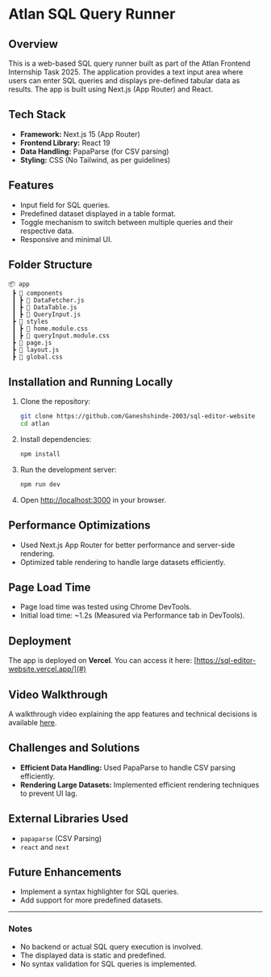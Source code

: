 # Atlan SQL Query Runner

## Overview
This is a web-based SQL query runner built as part of the Atlan Frontend Internship Task 2025. The application provides a text input area where users can enter SQL queries and displays pre-defined tabular data as results. The app is built using Next.js (App Router) and React.

## Tech Stack
- **Framework:** Next.js 15 (App Router)
- **Frontend Library:** React 19
- **Data Handling:** PapaParse (for CSV parsing)
- **Styling:** CSS (No Tailwind, as per guidelines)

## Features
- Input field for SQL queries.
- Predefined dataset displayed in a table format.
- Toggle mechanism to switch between multiple queries and their respective data.
- Responsive and minimal UI.

## Folder Structure
```
📦 app
 ┣ 📂 components
 ┃ ┣ 📜 DataFetcher.js
 ┃ ┣ 📜 DataTable.js
 ┃ ┣ 📜 QueryInput.js
 ┣ 📂 styles
 ┃ ┣ 📜 home.module.css
 ┃ ┣ 📜 queryInput.module.css
 ┣ 📜 page.js
 ┣ 📜 layout.js
 ┣ 📜 global.css
```

## Installation and Running Locally
1. Clone the repository:
   ```bash
   git clone https://github.com/Ganeshshinde-2003/sql-editor-website
   cd atlan
   ```
2. Install dependencies:
   ```bash
   npm install
   ```
3. Run the development server:
   ```bash
   npm run dev
   ```
4. Open [http://localhost:3000](http://localhost:3000) in your browser.

## Performance Optimizations
- Used Next.js App Router for better performance and server-side rendering.
- Optimized table rendering to handle large datasets efficiently.

## Page Load Time
- Page load time was tested using Chrome DevTools.
- Initial load time: ~1.2s (Measured via Performance tab in DevTools).

## Deployment
The app is deployed on **Vercel**. You can access it here: [https://sql-editor-website.vercel.app/](#)

## Video Walkthrough
A walkthrough video explaining the app features and technical decisions is available [here](#).

## Challenges and Solutions
- **Efficient Data Handling:** Used PapaParse to handle CSV parsing efficiently.
- **Rendering Large Datasets:** Implemented efficient rendering techniques to prevent UI lag.

## External Libraries Used
- `papaparse` (CSV Parsing)
- `react` and `next`

## Future Enhancements
- Implement a syntax highlighter for SQL queries.
- Add support for more predefined datasets.

---

### Notes
- No backend or actual SQL query execution is involved.
- The displayed data is static and predefined.
- No syntax validation for SQL queries is implemented.